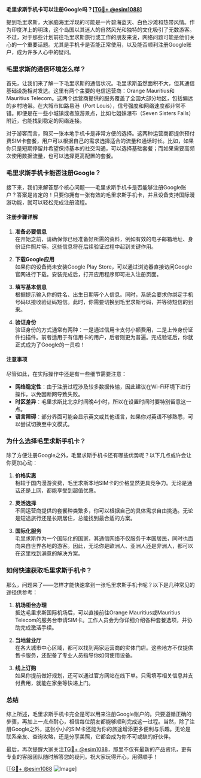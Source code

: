 **毛里求斯手机卡可以注册Google吗？[[TG💪+ @esim1088](https://t.me/s/esim1088)]**

提到毛里求斯，大家脑海里浮现的可能是一片碧海蓝天、白色沙滩和热带风情。作为印度洋上的明珠，这个岛国以其迷人的自然风光和独特的文化吸引了无数游客。不过，对于那些计划前往毛里求斯旅行或工作的朋友来说，网络问题可能是他们关心的一个重要话题。尤其是手机卡是否能正常使用，以及能否顺利注册Google账户，成为许多人心中的疑问。

### **毛里求斯的通信环境怎么样？**

首先，让我们来了解一下毛里求斯的通信状况。毛里求斯虽然面积不大，但其通信基础设施相对发达。这里有两个主要的电信运营商：Orange Mauritius和Mauritius Telecom。这两个运营商提供的服务覆盖了全国大部分地区，包括偏远的乡村地带。在大城市如路易港（Port Louis），信号强度和网络速度都非常不错。即便是在一些小城镇或者旅游景点，比如七姐妹瀑布（Seven Sisters Falls）附近，也能找到稳定的网络连接。

对于游客而言，购买一张本地手机卡是非常方便的选择。这两种运营商都提供预付费SIM卡套餐，用户可以根据自己的需求选择适合的流量和通话时长。比如，如果你只是短期停留并希望保持基本的社交沟通，可以选择基础套餐；而如果需要高频次使用数据流量，也可以选择更高配置的套餐。

### **毛里求斯手机卡能否注册Google？**

接下来，我们来解答那个核心问题——毛里求斯手机卡是否能够注册Google账户？答案是肯定的！只要你拥有一张有效的毛里求斯手机卡，并且设备支持国际漫游功能，就可以轻松完成注册流程。

#### **注册步骤详解**
1. **准备必要信息**  
   在开始之前，请确保你已经准备好所需的资料，例如有效的电子邮箱地址、身份证件照片等。这些信息将在后续验证过程中起到关键作用。
   
2. **下载Google应用**  
   如果你的设备尚未安装Google Play Store，可以通过浏览器直接访问Google官网进行下载。安装完成后，打开应用程序即可进入注册页面。

3. **填写基本信息**  
   根据提示输入你的姓名、出生日期等个人信息。同时，系统会要求你绑定手机号码以接收验证码短信。此时，你需要切换到毛里求斯号码，并等待短信的到来。

4. **验证身份**  
   验证身份的方式通常有两种：一是通过信用卡支付小额费用，二是上传身份证件扫描件。前者适用于有信用卡的用户，后者则更为普遍。完成验证后，你就正式成为了Google的一员啦！

#### **注意事项**
尽管如此，在实际操作中还是有一些细节需要注意：
- **网络稳定性**：由于注册过程涉及较多数据传输，因此建议在Wi-Fi环境下进行操作，以免因断网导致失败。
- **时区差异**：毛里求斯比北京时间晚4小时，所以在设置时间时要特别留意这一点。
- **语言障碍**：部分界面可能会显示英文或其他语言，如果你对英语不够熟悉，可以尝试切换至中文模式。

### **为什么选择毛里求斯手机卡？**

除了方便注册Google之外，毛里求斯手机卡还有哪些优势呢？以下几点或许会让你更加心动：

1. **价格实惠**  
   相较于国内漫游资费，毛里求斯本地SIM卡的价格显然更具竞争力。无论是通话还是上网，都能享受到超值优惠。

2. **灵活选择**  
   不同运营商提供的套餐种类繁多，你可以根据自己的具体需求自由挑选。无论是短途旅行还是长期居住，总能找到最合适的方案。

3. **国际化服务**  
   毛里求斯作为一个国际化的国家，其通信网络不仅服务于本国居民，同时也面向来自世界各地的游客。因此，无论你是欧洲人、亚洲人还是非洲人，都可以在这里找到满意的解决方案。

### **如何快速获取毛里求斯手机卡？**

那么，问题来了——怎样才能快速拿到一张毛里求斯手机卡呢？以下是几种常见的途径供参考：

1. **机场柜台办理**  
   抵达毛里求斯国际机场后，可以直接前往Orange Mauritius或Mauritius Telecom的服务台申请SIM卡。工作人员会为你详细介绍各种套餐选项，并协助完成激活手续。

2. **当地营业厅**  
   在各大城市中心区域，都可以找到两家运营商的实体门店。这些地方不仅提供售卡服务，还配备了专业人员指导你如何使用设备。

3. **线上订购**  
   如果你提前做好规划，还可以通过官方网站在线下单。只需填写相关信息并支付费用，就能在家坐等快递上门。

### **总结**

综上所述，毛里求斯手机卡完全是可以用来注册Google账户的。只要遵循正确的步骤，再加上一点点耐心，相信每位朋友都能够顺利完成这一过程。当然，除了注册Google之外，这张小小的SIM卡还能为你的旅途增添更多便利与乐趣。无论是联系亲友、查询攻略，还是分享美照，它都会成为你不可或缺的好伙伴。

最后，再次提醒大家关注[TG💪+ @esim1088](https://t.me/s/esim1088)，那里不仅有最新的产品资讯，更有专业的客服团队随时解答您的疑问。祝大家玩得开心，用得顺手！

[[TG💪+ @esim1088](https://t.me/s/esim1088) ![Image](https://i.postimg.cc/4NQfJmqS/Snipaste-2025-05-13-00-14-12.png)]